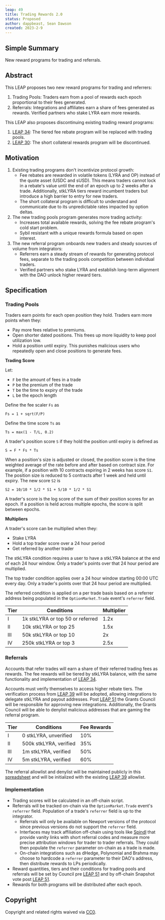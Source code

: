 ```yaml
---
leap: 49
title: Trading Rewards 2.0
status: Proposed
author: dappbeast, Sean Dawson
created: 2023-2-9
---
```


## Simple Summary

New reward programs for trading and referrals.

## Abstract

This LEAP proposes two new reward programs for trading and referrers:

1. Trading Pools: Traders earn from a pool of rewards each epoch proportional to their fees generated.
2. Referrals: Integrations and affiliates earn a share of fees generated as rewards. Verified partners who stake LYRA earn more rewards.

This LEAP also proposes discontinuing existing trading reward programs:

1. [LEAP 34](https://leaps.lyra.finance/leaps/leap-34/): The tiered fee rebate program will be replaced with trading pools.
2. [LEAP 30](https://leaps.lyra.finance/leaps/leap-30): The short collateral rewards program will be discontinued.

## Motivation

1. Existing trading programs don't incentivize protocol growth:
   - Fee rebates are rewarded in volatile tokens (LYRA and OP) instead of the quote asset (USDC and sUSD). This means traders cannot lock in a rebate's value until the end of an epoch up to 2 weeks after a trade. Additionally, stkLYRA tiers reward incumbent traders but introduce a high barrier to entry for new traders.
   - The short collateral program is difficult to understand and communicate due to its unpredictable rates impacted by option deltas.
2. The new trading pools program generates more trading activity:
   - Increases total available rewards, solving the fee rebate program's cold start problem.
   - Sybil resistant with a unique rewards formula based on open interest.
3. The new referral program onboards new traders and steady sources of volume from integrators:
   - Referrers earn a steady stream of rewards for generating protocol fees, separate to the trading pools competition between individual traders.
   - Verified partners who stake LYRA and establish long-term alignment with the DAO unlock higher reward tiers.

## Specification

### Trading Pools

Traders earn points for each open position they hold. Traders earn more points when they:

- Pay more fees relative to premiums.
- Open shorter dated positions. This frees up more liquidity to keep pool utilization low.
- Hold a position until expiry. This punishes malicious users who repeatedly open and close positions to generate fees.

**Trading Score**

Let:

- `F` be the amount of fees in a trade
- `P` be the premium of the trade
- `T` be the time to expiry of the trade
- `L` be the epoch length

Define the fee scaler `Fs` as

`Fs = 1 + sqrt(F/P)`

Define the time score `Ts` as

`Ts = max(1 - T/L, 0.2)`

A trader's position score `S` if they hold the position until expiry is defined as

`S = F * Fs * Ts`

When a position's size is adjusted or closed, the position score is the time weighted average of the rate before and after based on contract size. For example, if a position with 10 contracts expiring in 2 weeks has score `S1`. The position size is reduced to 5 contracts after 1 week and held until expiry. The new score `S2` is

`S2 = 10/10 * 1/2 * S1 + 5/10 * 1/2 * S1`

A trader's score is the log score of the sum of their position scores for an epoch. If a position is held across multiple epochs, the score is split between epochs.

**Multipliers**

A trader's score can be multiplied when they:

- Stake LYRA
- Hold a top trader score over a 24 hour period
- Get referred by another trader

The stkLYRA condition requires a user to have a stkLYRA balance at the end of each 24 hour window. Only a trader's points over that 24 hour period are multiplied.

The top trader condition applies over a 24 hour window starting 00:00 UTC every day. Only a trader's points over that 24 hour period are multiplied.

The referred condition is applied on a per trade basis based on a referrer address being populated in the `OptionMarket.Trade` event's `referrer` field.

|Tier | Conditions | Multiplier |
|---| --------------- | ------ |
|I| 1k stkLYRA or top 50 or referred | 1.2x |
|II| 10k stkLYRA or top 25 | 1.5x |
|III| 50k stkLYRA or top 10 | 2x |
|IV| 250k stkLYRA or top 3 | 2.5x |

### Referrals

Accounts that refer trades will earn a share of their referred trading fees as rewards. The fee rewards will be tiered by stkLYRA balance, with the same functionality and implementation of [LEAP 34](https://leaps.lyra.finance/leaps/leap-34/).

Accounts must verify themselves to access higher rebate tiers. The verification process from [LEAP 39](https://leaps.lyra.finance/leaps/leap-39) will be adopted, allowing integrations to delegate stkLYRA and payout addresses. Post [LEAP 51](https://leaps.lyra.finance/leaps/leap-51/) the Grants Council will be responsible for approving new integrations. Additionally, the Grants Council will be able to denylist malicious addresses that are gaming the referral program.

|Tier | Conditions | Fee Rewards |
|---| --------------- | ------ |
|I| 0 stkLYRA, unverified | 10% |
|II| 500k stkLYRA, verified | 35% |
|III| 1m stkLYRA, verified | 50% |
|IV| 5m stkLYRA, verified | 60% |

The referral allowlist and denylist will be maintained publicly in this [spreadsheet](https://docs.google.com/spreadsheets/d/1lerDJEghSfdutnvqzyLmY2QrLN7T2lBa2sj-eY2DDnE/edit#gid=0) and will be initialized with the existing [LEAP 39](https://leaps.lyra.finance/leaps/leap-39) allowlist.

### Implementation

- Trading scores will be calculated in an off-chain script.
- Referrals will be tracked on-chain via the `OptionMarket.Trade` event's `referrer` field. Population of a trade's `referrer` field is up to the integrator.
	- Referrals will only be available on Newport versions of the protocol since previous versions do not support the `referrer` field.
	- Interfaces may track affiliation off-chain using tools like [Spindl](https://www.spindl.xyz/) that provide vanity links with short referral codes and measure more precise attribution windows for trader to trader referrals. They could then populate the `referrer` parameter on-chain as a trade is made.
	- On-chain integrations such as dHedge, Polynomial and Brahma may choose to hardcode a `referrer` parameter to their DAO's address, then distribute rewards to LPs periodically.
- Reward quantities, tiers and their conditions for trading pools and referrals will be set by Council pre [LEAP 51](https://leaps.lyra.finance/leaps/leap-51/) and by off-chain Snapshot vote post [LEAP 51](https://leaps.lyra.finance/leaps/leap-51/).
- Rewards for both programs will be distributed after each epoch.

## Copyright

Copyright and related rights waived via [CC0](https://creativecommons.org/publicdomain/zero/1.0/).

